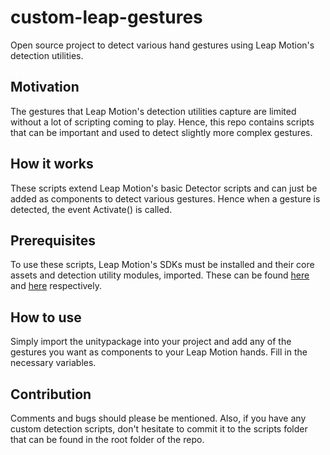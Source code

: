 # custom-leap-gestures
Open source project to detect various hand gestures using Leap Motion's detection utilities.

## Motivation
The gestures that Leap Motion's detection utilities capture are limited without a lot of scripting coming to play. Hence, this repo contains scripts that can be important and used to detect slightly more complex gestures.

## How it works
These scripts extend Leap Motion's basic Detector scripts and can just be added as components to detect various gestures. Hence when a gesture is detected, the event Activate() is called.

## Prerequisites
To use these scripts, Leap Motion's SDKs must be installed and their core assets and detection utility modules, imported. These can be found [here](https://developer.leapmotion.com/get-started) and [here](https://developer.leapmotion.com/unity#100) respectively. 

## How to use
Simply import the unitypackage into your project and add any of the gestures you want as components to your Leap Motion hands. Fill in the necessary variables.

## Contribution
Comments and bugs should please be mentioned. Also, if you have any custom detection scripts, don't hesitate to commit it to the scripts folder that can be found in the root folder of the repo.
